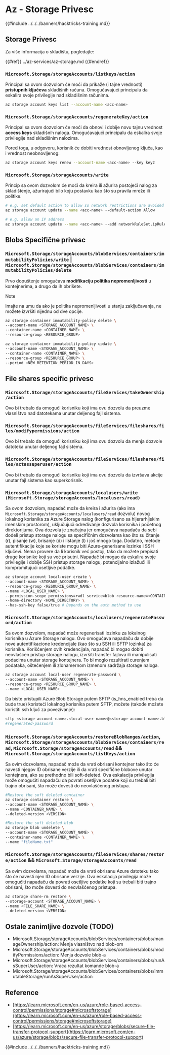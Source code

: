 # Az - Storage Privesc

{{#include ../../../banners/hacktricks-training.md}}

## Storage Privesc

Za više informacija o skladištu, pogledajte:

{{#ref}}
../az-services/az-storage.md
{{#endref}}

### `Microsoft.Storage/storageAccounts/listkeys/action`

Principal sa ovom dozvolom će moći da prikaže (i tajne vrednosti) **pristupnih ključeva** skladišnih računa. Omogućavajući principalu da eskalira svoje privilegije nad skladišnim računima.
```bash
az storage account keys list --account-name <acc-name>
```
### `Microsoft.Storage/storageAccounts/regenerateKey/action`

Principal sa ovom dozvolom će moći da obnovi i dobije novu tajnu vrednost **access keys** skladišnih naloga. Omogućavajući principalu da eskalira svoje privilegije nad skladišnim nalozima.

Pored toga, u odgovoru, korisnik će dobiti vrednost obnovljenog ključa, kao i vrednost neobnovljenog:
```bash
az storage account keys renew --account-name <acc-name> --key key2
```
### `Microsoft.Storage/storageAccounts/write`

Princip sa ovom dozvolom će moći da kreira ili ažurira postojeći nalog za skladištenje, ažurirajući bilo koju postavku kao što su pravila mreže ili politike.
```bash
# e.g. set default action to allow so network restrictions are avoided
az storage account update --name <acc-name> --default-action Allow

# e.g. allow an IP address
az storage account update --name <acc-name> --add networkRuleSet.ipRules value=<ip-address>
```
## Blobs Specifične privesc

### `Microsoft.Storage/storageAccounts/blobServices/containers/immutabilityPolicies/write` | `Microsoft.Storage/storageAccounts/blobServices/containers/immutabilityPolicies/delete`

Prvo dopuštenje omogućava **modifikaciju politika nepromenljivosti** u kontejnerima, a drugo da ih obrišete.

> [!NOTE]
> Imajte na umu da ako je politika nepromenljivosti u stanju zaključavanja, ne možete izvršiti nijednu od dve opcije.
```bash
az storage container immutability-policy delete \
--account-name <STORAGE_ACCOUNT_NAME> \
--container-name <CONTAINER_NAME> \
--resource-group <RESOURCE_GROUP>

az storage container immutability-policy update \
--account-name <STORAGE_ACCOUNT_NAME> \
--container-name <CONTAINER_NAME> \
--resource-group <RESOURCE_GROUP> \
--period <NEW_RETENTION_PERIOD_IN_DAYS>
```
## File shares specific privesc

### `Microsoft.Storage/storageAccounts/fileServices/takeOwnership/action`

Ovo bi trebalo da omogući korisniku koji ima ovu dozvolu da preuzme vlasništvo nad datotekama unutar deljenog fajl sistema.

### `Microsoft.Storage/storageAccounts/fileServices/fileshares/files/modifypermissions/action`

Ovo bi trebalo da omogući korisniku koji ima ovu dozvolu da menja dozvole datoteka unutar deljenog fajl sistema.

### `Microsoft.Storage/storageAccounts/fileServices/fileshares/files/actassuperuser/action`

Ovo bi trebalo da omogući korisniku koji ima ovu dozvolu da izvršava akcije unutar fajl sistema kao superkorisnik.

### `Microsoft.Storage/storageAccounts/localusers/write (Microsoft.Storage/storageAccounts/localusers/read)`

Sa ovom dozvolom, napadač može da kreira i ažurira (ako ima `Microsoft.Storage/storageAccounts/localusers/read` dozvolu) novog lokalnog korisnika za Azure Storage nalog (konfigurisano sa hijerarhijskim imenskim prostorom), uključujući određivanje dozvola korisnika i početnog direktorijuma. Ova dozvola je značajna jer omogućava napadaču da sebi dodeli pristup storage nalogu sa specifičnim dozvolama kao što su čitanje (r), pisanje (w), brisanje (d) i listanje (l) i još mnogo toga. Dodatno, metode autentifikacije koje se koriste mogu biti Azure-generisane lozinke i SSH ključevi. Nema provere da li korisnik već postoji, tako da možete prepisati druge korisnike koji su već prisutni. Napadač bi mogao da eskalira svoje privilegije i dobije SSH pristup storage nalogu, potencijalno izlažući ili kompromitujući osetljive podatke.
```bash
az storage account local-user create \
--account-name <STORAGE_ACCOUNT_NAME> \
--resource-group <RESOURCE_GROUP_NAME> \
--name <LOCAL_USER_NAME> \
--permission-scope permissions=rwdl service=blob resource-name=<CONTAINER_NAME> \
--home-directory <HOME_DIRECTORY> \
--has-ssh-key false/true # Depends on the auth method to use
```
### `Microsoft.Storage/storageAccounts/localusers/regeneratePassword/action`

Sa ovom dozvolom, napadač može regenerisati lozinku za lokalnog korisnika u Azure Storage nalogu. Ovo omogućava napadaču da dobije nove autentifikacione kredencijale (kao što su SSH ili SFTP lozinka) za korisnika. Korišćenjem ovih kredencijala, napadač bi mogao dobiti neovlašćen pristup storage nalogu, izvršiti transfer fajlova ili manipulisati podacima unutar storage kontejnera. To bi moglo rezultirati curenjem podataka, oštećenjem ili zlonamernom izmenom sadržaja storage naloga.
```bash
az storage account local-user regenerate-password \
--account-name <STORAGE_ACCOUNT_NAME> \
--resource-group <RESOURCE_GROUP_NAME> \
--name <LOCAL_USER_NAME>
```
Da biste pristupili Azure Blob Storage putem SFTP (is_hns_enabled treba da bude true) koristeći lokalnog korisnika putem SFTP, možete (takođe možete koristiti ssh ključ za povezivanje):
```bash
sftp <storage-account-name>.<local-user-name>@<storage-account-name>.blob.core.windows.net
#regenerated-password
```
### `Microsoft.Storage/storageAccounts/restoreBlobRanges/action`, `Microsoft.Storage/storageAccounts/blobServices/containers/read`, `Microsoft.Storage/storageAccounts/read` && `Microsoft.Storage/storageAccounts/listKeys/action`

Sa ovim dozvolama, napadač može da vrati obrisani kontejner tako što će navesti njegov ID obrisane verzije ili da vrati specifične blobove unutar kontejnera, ako su prethodno bili soft-deleted. Ova eskalacija privilegija može omogućiti napadaču da povrati osetljive podatke koji su trebali biti trajno obrisani, što može dovesti do neovlašćenog pristupa.
```bash
#Restore the soft deleted container
az storage container restore \
--account-name <STORAGE_ACCOUNT_NAME> \
--name <CONTAINER_NAME> \
--deleted-version <VERSION>

#Restore the soft deleted blob
az storage blob undelete \
--account-name <STORAGE_ACCOUNT_NAME> \
--container-name <CONTAINER_NAME> \
--name "fileName.txt"
```
### `Microsoft.Storage/storageAccounts/fileServices/shares/restore/action` && `Microsoft.Storage/storageAccounts/read`

Sa ovim dozvolama, napadač može da vrati obrisanu Azure datoteku tako što će navesti njen ID obrisane verzije. Ova eskalacija privilegija može omogućiti napadaču da povrati osetljive podatke koji su trebali biti trajno obrisani, što može dovesti do neovlašćenog pristupa.
```bash
az storage share-rm restore \
--storage-account <STORAGE_ACCOUNT_NAME> \
--name <FILE_SHARE_NAME> \
--deleted-version <VERSION>
```
## Ostale zanimljive dozvole (TODO)

- Microsoft.Storage/storageAccounts/blobServices/containers/blobs/manageOwnership/action: Menja vlasništvo nad blob-om
- Microsoft.Storage/storageAccounts/blobServices/containers/blobs/modifyPermissions/action: Menja dozvole blob-a
- Microsoft.Storage/storageAccounts/blobServices/containers/blobs/runAsSuperUser/action: Vraća rezultat komande blob-a
- Microsoft.Storage/storageAccounts/blobServices/containers/blobs/immutableStorage/runAsSuperUser/action

## Reference

- [https://learn.microsoft.com/en-us/azure/role-based-access-control/permissions/storage#microsoftstorage](https://learn.microsoft.com/en-us/azure/role-based-access-control/permissions/storage#microsoftstorage)
- [https://learn.microsoft.com/en-us/azure/storage/blobs/secure-file-transfer-protocol-support](https://learn.microsoft.com/en-us/azure/storage/blobs/secure-file-transfer-protocol-support)

{{#include ../../../banners/hacktricks-training.md}}
